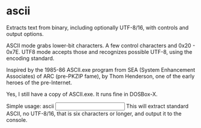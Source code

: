 # ascii
Extracts text from binary, including optionally UTF-8/16, with controls and output options.

ASCII mode grabs lower-bit characters.  A few control characters and 0x20 - 0x7E.
UTF8 mode accepts those and recognizes possible UTF-8, using the encoding standard.

Inspired by the 1985-86 ASCII.exe program from SEA (System Enhancement Associates) of ARC (pre-PKZIP fame), 
by Thom Henderson, one of the early heroes of the pre-Internet.

Yes, I still have a copy of ASCII.exe.  It runs fine in DOSBox-X.

Simple usage: ascii <input file>
This will extract standard ASCII, no UTF-8/16, that is six characters or longer, and output it to the console.
